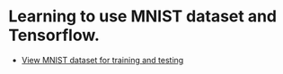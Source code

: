  # Learning to use MNIST dataset and Tensorflow.
 - [View MNIST dataset for training and testing](mnist-viewdata.py)
